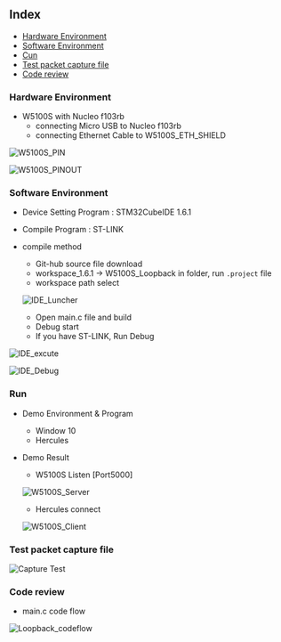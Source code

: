 ## Index

- [Hardware Environment](#hardwareEnvironment)
- [Software Environment](#softwareEnvironment)
- [Cun](#run)
- [Test packet capture file](#testpacketcapturefile)
- [Code review](#codereview)


<a name="hardwareEnvironment"></a>
### Hardware Environment

- W5100S with Nucleo f103rb
  - connecting Micro USB to Nucleo f103rb
  - connecting Ethernet Cable to W5100S_ETH_SHIELD

![W5100S_PIN](https://github.com/min-hs/W5100S_LoopBack/blob/main/image/W5100S_PIN.jpg)

![W5100S_PINOUT](https://github.com/min-hs/W5100S_LoopBack/blob/main/image/W5100S_PINOUT.jpg)

<a name="softwareEnvironment"></a>
### Software Environment

- Device Setting Program : STM32CubeIDE 1.6.1

- Compile Program : ST-LINK

- compile method

  - Git-hub source file download
  - workspace_1.6.1 -> W5100S_Loopback in folder, run `.project` file
  - workspace path select

  ![IDE_Luncher](https://github.com/min-hs/W5100S_LoopBack/blob/main/image/IDE_Luncher.jpg)

  - Open main.c file and build 
  - Debug start
  - If you have ST-LINK, Run Debug

![IDE_excute](https://github.com/min-hs/W5100S_LoopBack/blob/main/image/IDE_excute.jpg)

![IDE_Debug](https://github.com/min-hs/W5100S_LoopBack/blob/main/image/IDE_Debug.jpg)

<a name="run"></a>
### Run

- Demo Environment & Program

  - Window 10
  - Hercules

- Demo Result

  - W5100S <TCP Server> Listen [Port5000]

  ![W5100S_Server](https://github.com/min-hs/W5100S_LoopBack/blob/main/image/W5100S_Server.jpg)

  - Hercules <TCP Client> connect

  ![W5100S_Client](https://github.com/min-hs/W5100S_LoopBack/blob/main/image/W5100S_Client.jpg)

<a name="testpacketcapturefile"></a>
### Test packet capture file

![Capture Test](https://github.com/min-hs/W5100S_LoopBack/blob/main/image/Capture%20Test.jpg)

  
<a name="codereview"></a>
### Code review

- main.c code flow

![Loopback_codeflow](https://github.com/min-hs/W5100S_LoopBack/blob/main/image/Loopback_codeflow.jpg)
